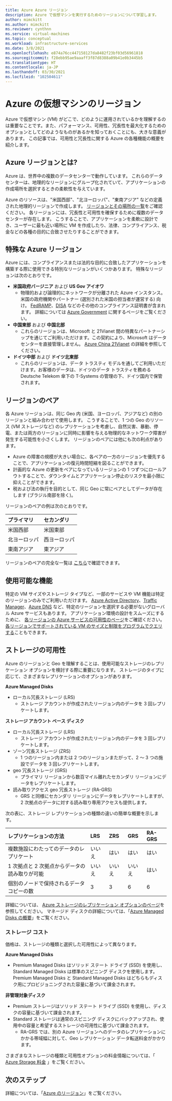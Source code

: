 ```yaml
---
title: Azure Azure リージョン
description: Azure で仮想マシンを実行するためのリージョンについて学習します。
author: mimckitt
ms.author: mimckitt
ms.reviewer: cynthnn
ms.service: virtual-machines
ms.topic: conceptual
ms.workload: infrastructure-services
ms.date: 3/8/2021
ms.openlocfilehash: e874a76cc447158127da8482f23bf03d56961818
ms.sourcegitcommit: f28ebb95ae9aaaff3f87d8388a09b41e0b3445b5
ms.translationtype: HT
ms.contentlocale: ja-JP
ms.lasthandoff: 03/30/2021
ms.locfileid: "102504611"
---
```

# <a name="regions-for-virtual-machines-in-azure"></a>Azure の仮想マシンのリージョン

Azure で仮想マシン (VM) がどこで、どのように運用されているかを理解するのは重要なことです。また、パフォーマンス、可用性、冗長性を最大化するためのオプションとしてどのようなものがあるかを知っておくことにも、大きな意義があります。 この記事では、可用性と冗長性に関する Azure の各種機能の概要を紹介します。


## <a name="what-are-azure-regions"></a>Azure リージョンとは?
Azure は、世界中の複数のデータセンターで動作しています。 これらのデータセンターは、地理的なリージョンにグループ化されていて、アプリケーションの作成場所を選択するときの柔軟性を与えています。 

Azure のリソースは、"米国西部"、"北ヨーロッパ"、"東南アジア" などの定義された地理的リージョンで作成します。 [リージョンとその場所の一覧](https://azure.microsoft.com/regions/)をご確認ください。 各リージョンには、冗長性と可用性を確保するために複数のデータ センターが存在します。 こうすることで、アプリケーションを柔軟に設計でき、ユーザーに最も近い場所に VM を作成したり、法律、コンプライアンス、税金などの各種の目的に合致させたりすることができます。

## <a name="special-azure-regions"></a>特殊な Azure リージョン
Azure には、コンプライアンスまたは法的な目的に合致したアプリケーションを構築する際に使用できる特別なリージョンがいくつかあります。 特殊なリージョンは次のとおりです。

* **米国政府バージニア** および **US Gov アイオワ**
  * 物理的および論理的にネットワークが分離された Azure インスタンス。米国の政府機関やパートナー (選別された米国の担当者が運営する) 向け。 [FedRAMP](https://www.microsoft.com/en-us/TrustCenter/Compliance/FedRAMP)、[DISA](https://www.microsoft.com/en-us/TrustCenter/Compliance/DISA) などのその他のコンプライアンス証明書が含まれます。 詳細については [Azure Government](https://azure.microsoft.com/features/gov/) に関するページをご覧ください。
* **中国東部** および **中国北部**
  * これらのリージョンは、Microsoft と 21Vianet 間の特異なパートナーシップを通じてご利用いただけます。この契約により、Microsoft はデータ センターを直接管理しません。 [Azure China 21Vianet](https://www.windowsazure.cn/) の詳細を参照してください。
* **ドイツ中部** および **ドイツ北東部**
  * これらのリージョンは、データ トラスティ モデルを通してご利用いただけます。お客様のデータは、ドイツのデータ トラスティを務める Deutsche Telekom 傘下の T-Systems の管理の下、ドイツ国内で保管されます。

## <a name="region-pairs"></a>リージョンのペア
各 Azure リージョンは、同じ Geo 内 (米国、ヨーロッパ、アジアなど) の別のリージョンと組み合わせて使用します。 こうすることで、1 つの Geo のリソース (VM ストレージなど) のレプリケーションを考慮し、自然災害、暴動、停電、または両方のリージョンに同時に影響を与える物理的なネットワーク障害が発生する可能性を小さくします。 リージョンのペアには他にも次の利点があります。

* Azure の障害の規模が大きい場合に、各ペアの一方のリージョンを優先することで、アプリケーションの復元時間短縮を図ることができます。 
* 計画的な Azure の更新をペアになっているリージョンの 1 つずつにロールアウトすることで、ダウンタイムとアプリケーション停止のリスクを最小限に抑えことができます。
* 税および法の執行を目的として、同じ Geo に常にペアとしてデータが存在します (ブラジル南部を除く)。

リージョンのペアの例は次のとおりです。

| プライマリ | セカンダリ |
|:--- |:--- |
| 米国西部 |米国東部 |
| 北ヨーロッパ |西ヨーロッパ |
| 東南アジア |東アジア |

リージョンのペアの完全な一覧は [こちら](../best-practices-availability-paired-regions.md#what-are-paired-regions)で確認できます。

## <a name="feature-availability"></a>使用可能な機能
特定の VM サイズやストレージ タイプなど、一部のサービスや VM 機能は特定のリージョンのみでご利用いただけます。 [Azure Active Directory](../active-directory/fundamentals/active-directory-whatis.md)、[Traffic Manager](../traffic-manager/traffic-manager-overview.md)、[Azure DNS](../dns/dns-overview.md) など、特定のリージョンを選択する必要がないグローバル Azure サービスもあります。 アプリケーション環境の設計をスムーズにするために、 [各リージョンの Azure サービスの可用性のページ](https://azure.microsoft.com/regions/#services)をご確認ください。 [各リージョンでサポートされている VM のサイズと制限をプログラムでクエリする](../azure-resource-manager/templates/error-sku-not-available.md)こともできます。

## <a name="storage-availability"></a>ストレージの可用性
Azure のリージョンと Geo を理解することは、使用可能なストレージのレプリケーション オプションを検討する際に重要になります。 ストレージのタイプに応じて、さまざまなレプリケーションのオプションがあります。

**Azure Managed Disks**
* ローカル冗長ストレージ (LRS)
  * ストレージ アカウントが作成されたリージョン内のデータを 3 回レプリケートします。

**ストレージ アカウント ベース ディスク**
* ローカル冗長ストレージ (LRS)
  * ストレージ アカウントが作成されたリージョン内のデータを 3 回レプリケートします。
* ゾーン冗長ストレージ (ZRS)
  * 1 つのリージョン内または 2 つのリージョンまたがって、2 ～ 3 つの施設でデータを 3 回レプリケートします。
* geo 冗長ストレージ (GRS)
  * プライマリ リージョンから数百マイル離れたセカンダリ リージョンにデータをレプリケートします。
* 読み取りアクセス geo 冗長ストレージ (RA-GRS)
  * GRS と同様にセカンダリ リージョンにデータをレプリケートしますが、2 次拠点のデータに対する読み取り専用アクセスも提供します。

次の表に、ストレージ レプリケーションの種類の違いの簡単な概要を示します。

| レプリケーションの方法 | LRS | ZRS | GRS | RA-GRS |
|:--- |:--- |:--- |:--- |:--- |
| 複数施設にわたってのデータのレプリケート |いいえ |はい |はい |はい |
| 1 次拠点と 2 次拠点からデータの読み取りが可能 |いいえ |いいえ |いいえ |はい |
| 個別のノードで保持されるデータ コピーの数 |3 |3 |6 |6 |

詳細については、 [Azure ストレージのレプリケーション オプションのページ](../storage/common/storage-redundancy.md)を参照してください。 マネージド ディスクの詳細については、「[Azure Managed Disks の概要](./managed-disks-overview.md)」をご覧ください。

### <a name="storage-costs"></a>ストレージ コスト
価格は、ストレージの種類と選択した可用性によって異なります。

**Azure Managed Disks**
* Premium Managed Disks はソリッド ステート ドライブ (SSD) を使用し、Standard Managed Disks は標準のスピニング ディスクを使用します。 Premium Managed Disks と Standard Managed Disks はどちらもディスク用にプロビジョニングされた容量に基づいて課金されます。

**非管理対象ディスク**
* Premium ストレージはソリッド ステート ドライブ (SSD) を使用し、ディスクの容量に基づいて課金されます。
* Standard ストレージは通常のスピニング ディスクにバックアップされ、使用中の容量と希望するストレージの可用性に基づいて課金されます。
  * RA-GRS では、別の Azure リージョンへのデータのレプリケーションにかかる帯域幅に対して、Geo レプリケーション データ転送料金がかかります。

さまざまなストレージの種類と可用性オプションの料金情報については、「 [Azure Storage 料金](https://azure.microsoft.com/pricing/details/storage/) 」をご覧ください。

## <a name="next-steps"></a>次のステップ

詳細については、「[Azure のリージョン](https://azure.microsoft.com/global-infrastructure/regions/)」をご覧ください。